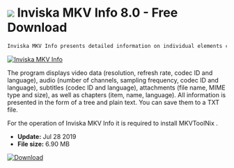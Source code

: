 # ![](https://cdn.softexe.net/static/icon/win.gif) Inviska MKV Info 8.0 - Free Download

```sh
Inviska MKV Info presents detailed information on individual elements contained in MKV and MKA files.
```
[![Inviska MKV Info](https://gallery.dpcdn.pl/imgc/Tools/81772/g_-_420x350_1.5_-_x2a352f80-2960-4fe4-b7d7-d9afc78f3da0.jpg)](https://softexe.net/win/multimedia/other/inviska-mkv-info:pRRap.html)

The program displays video data (resolution, refresh rate, codec ID and language), audio (number of channels, sampling frequency, codec ID and language), subtitles (codec ID and language), attachments (file name, MIME type and size), as well as chapters (item, name, language). All information is presented in the form of a tree and plain text. You can save them to a TXT file. 
 
 For the operation of Inviska MKV Info it is required to install MKVToolNix .


- **Update:** Jul 28 2019
- **File size:** 6.90 MB

[![Download](https://cdn.softexe.net/static/img/download.png)](https://softexe.net/win/multimedia/other/inviska-mkv-info:pRRap.html)

